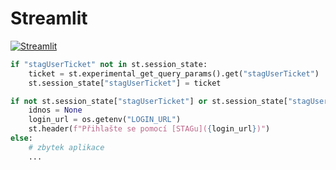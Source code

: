 # __Streamlit__

[![Streamlit](https://img.shields.io/badge/streamlit-white?style=for-the-badge&logo=streamlit)](https://www.streamlit.io/)

```python
if "stagUserTicket" not in st.session_state:
    ticket = st.experimental_get_query_params().get("stagUserTicket")
    st.session_state["stagUserTicket"] = ticket

if not st.session_state["stagUserTicket"] or st.session_state["stagUserTicket"][0] == "anonymous":
    idnos = None
    login_url = os.getenv("LOGIN_URL")
    st.header(f"Přihlašte se pomocí [STAGu]({login_url})")
else:
    # zbytek aplikace
    ...
```
